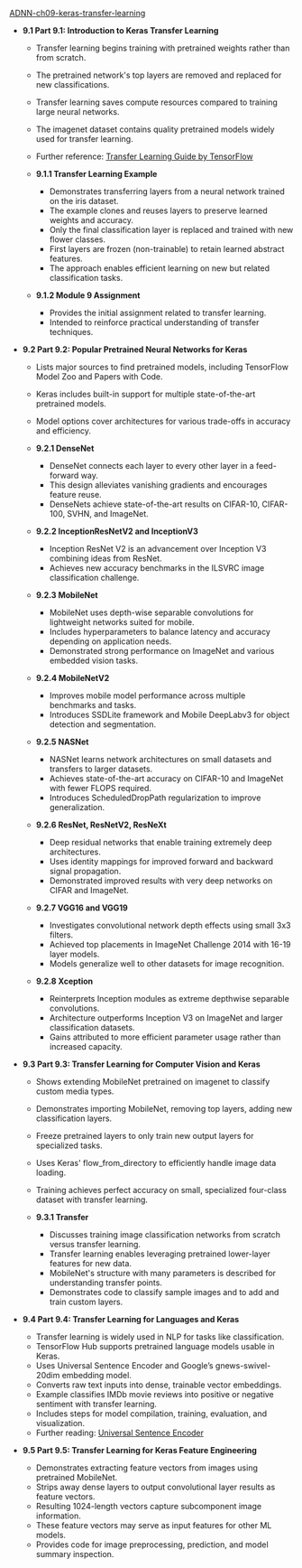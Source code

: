 [ADNN-ch09-keras-transfer-learning](ADNN-ch09-keras-transfer-learning.best.png)

- **9.1 Part 9.1: Introduction to Keras Transfer Learning**
  - Transfer learning begins training with pretrained weights rather than from scratch.
  - The pretrained network's top layers are removed and replaced for new classifications.
  - Transfer learning saves compute resources compared to training large neural networks.
  - The imagenet dataset contains quality pretrained models widely used for transfer learning.
  - Further reference: [Transfer Learning Guide by TensorFlow](https://www.tensorflow.org/tutorials/images/transfer_learning)

  - **9.1.1 Transfer Learning Example**
    - Demonstrates transferring layers from a neural network trained on the iris dataset.
    - The example clones and reuses layers to preserve learned weights and accuracy.
    - Only the final classification layer is replaced and trained with new flower classes.
    - First layers are frozen (non-trainable) to retain learned abstract features.
    - The approach enables efficient learning on new but related classification tasks.

  - **9.1.2 Module 9 Assignment**
    - Provides the initial assignment related to transfer learning.
    - Intended to reinforce practical understanding of transfer techniques.

- **9.2 Part 9.2: Popular Pretrained Neural Networks for Keras**
  - Lists major sources to find pretrained models, including TensorFlow Model Zoo and Papers with Code.
  - Keras includes built-in support for multiple state-of-the-art pretrained models.
  - Model options cover architectures for various trade-offs in accuracy and efficiency.

  - **9.2.1 DenseNet**
    - DenseNet connects each layer to every other layer in a feed-forward way.
    - This design alleviates vanishing gradients and encourages feature reuse.
    - DenseNets achieve state-of-the-art results on CIFAR-10, CIFAR-100, SVHN, and ImageNet.

  - **9.2.2 InceptionResNetV2 and InceptionV3**
    - Inception ResNet V2 is an advancement over Inception V3 combining ideas from ResNet.
    - Achieves new accuracy benchmarks in the ILSVRC image classification challenge.

  - **9.2.3 MobileNet**
    - MobileNet uses depth-wise separable convolutions for lightweight networks suited for mobile.
    - Includes hyperparameters to balance latency and accuracy depending on application needs.
    - Demonstrated strong performance on ImageNet and various embedded vision tasks.

  - **9.2.4 MobileNetV2**
    - Improves mobile model performance across multiple benchmarks and tasks.
    - Introduces SSDLite framework and Mobile DeepLabv3 for object detection and segmentation.

  - **9.2.5 NASNet**
    - NASNet learns network architectures on small datasets and transfers to larger datasets.
    - Achieves state-of-the-art accuracy on CIFAR-10 and ImageNet with fewer FLOPS required.
    - Introduces ScheduledDropPath regularization to improve generalization.

  - **9.2.6 ResNet, ResNetV2, ResNeXt**
    - Deep residual networks that enable training extremely deep architectures.
    - Uses identity mappings for improved forward and backward signal propagation.
    - Demonstrated improved results with very deep networks on CIFAR and ImageNet.

  - **9.2.7 VGG16 and VGG19**
    - Investigates convolutional network depth effects using small 3x3 filters.
    - Achieved top placements in ImageNet Challenge 2014 with 16-19 layer models.
    - Models generalize well to other datasets for image recognition.

  - **9.2.8 Xception**
    - Reinterprets Inception modules as extreme depthwise separable convolutions.
    - Architecture outperforms Inception V3 on ImageNet and larger classification datasets.
    - Gains attributed to more efficient parameter usage rather than increased capacity.

- **9.3 Part 9.3: Transfer Learning for Computer Vision and Keras**
  - Shows extending MobileNet pretrained on imagenet to classify custom media types.
  - Demonstrates importing MobileNet, removing top layers, adding new classification layers.
  - Freeze pretrained layers to only train new output layers for specialized tasks.
  - Uses Keras' flow_from_directory to efficiently handle image data loading.
  - Training achieves perfect accuracy on small, specialized four-class dataset with transfer learning.

  - **9.3.1 Transfer**
    - Discusses training image classification networks from scratch versus transfer learning.
    - Transfer learning enables leveraging pretrained lower-layer features for new data.
    - MobileNet's structure with many parameters is described for understanding transfer points.
    - Demonstrates code to classify sample images and to add and train custom layers.

- **9.4 Part 9.4: Transfer Learning for Languages and Keras**
  - Transfer learning is widely used in NLP for tasks like classification.
  - TensorFlow Hub supports pretrained language models usable in Keras.
  - Uses Universal Sentence Encoder and Google’s gnews-swivel-20dim embedding model.
  - Converts raw text inputs into dense, trainable vector embeddings.
  - Example classifies IMDb movie reviews into positive or negative sentiment with transfer learning.
  - Includes steps for model compilation, training, evaluation, and visualization.
  - Further reading: [Universal Sentence Encoder](https://arxiv.org/abs/1803.11175)

- **9.5 Part 9.5: Transfer Learning for Keras Feature Engineering**
  - Demonstrates extracting feature vectors from images using pretrained MobileNet.
  - Strips away dense layers to output convolutional layer results as feature vectors.
  - Resulting 1024-length vectors capture subcomponent image information.
  - These feature vectors may serve as input features for other ML models.
  - Provides code for image preprocessing, prediction, and model summary inspection.
